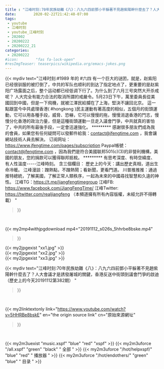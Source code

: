 ```yaml
---
title : "江峰时刻:70年民族劫難《八》：八九六四前鄧小平躲著不見趙紫陽幹什麼去了？人大會議才是誘發屠城的關鍵，香港反送中街頭到議會鬥爭的啟迪（歷史上的今天20191112第382期） "
date:        2020-02-22T21:42:48-07:00
tags:
 - youtube
 - 江峰时刻
 - youtube_江峰时刻
 - 202002
 - 20200222
 - 20200222_21
categories:
 - 20200222
#icon:        "fas fa-lock-open"
#resImgTeaser: teaserpics/wikipedia.org/emacs-jokes.png
---
```


{{< mydiv text="江峰时刻:#1989 年的 #六四 有一个巨大的谜团，就是，赵紫阳已经很驯服的被打倒了，中共的军队也顺利的到达了指定地点了，更重要的是赵紫阳广场露面之后，整个运动都已经低调下行了。为什么到了六月三号突然大开杀戒呢？ 人大完全有能力合法的取消所謂的戒嚴令。5月23日下午，萬里委員長從美國回到中國，但是一下飛機，就被江澤民給攔在了上海，堅決不讓回北京。 這一點跟當今中共處理香港( #hongkong )民主運動有著高度的相似，五個月的街頭運動，它可以用各種手段，威脅、恐嚇，它可以慢慢的拖，慢慢消退香港的鬥志，慢慢分化香港的政治力量，但是這種街頭運動一旦走入議會鬥爭，中共就真的害怕了，中共的所有最後手段，一定會迅速強化。     ********* 感謝很多朋友們成為我的會員，如果您有任何疑問可以發郵件給我：contact@jfengtime.com ，我會讓網站技術人員去解決。 订阅网址：https://www.jfengtime.com/pages/subscription Paypal帳號：contact@jfengtime.com ，因為我們是符合美國联邦501(c)(3)的非營利機構，美國的朋友，您的捐款可以獲得聯邦抵稅。     ********* 有思考深度、有時空緯度、有人性溫度-----江峰時刻。 含三個欄目： 歷史上的今天：講出歷史真相，道出生命冷暖。 江峰漫談：蹭熱點，不蹭熱鬧；看新聞，更看門道。 川普推推推：通過推特總統，了解美國，了解正常人類秩序，一起為未來的中國尋找智慧和久違的神性。  江峰TG：https://t.me/jiangfengtimegroup 江峰FB: https://www.facebook.com/JiangFengTime/ 江峰Twitter: https://twitter.com/realjiangfeng （本頻道擁有所有內容版權，未經允許不得轉載） "
>}}
<br>


{{< my2mp4withjpgdownload mp4="20191112_s026s_5hhrbe8bske.mp4"
>}}

{{< my2jpgexist "xx1.jpg" >}}<br>
{{< my2jpgexist "xx2.jpg" >}}<br>
{{< my2jpgexist "xx3.jpg" >}}<br>



{{< mydiv text="江峰时刻:70年民族劫難《八》：八九六四前鄧小平躲著不見趙紫陽幹什麼去了？人大會議才是誘發屠城的關鍵，香港反送中街頭到議會鬥爭的啟迪（歷史上的今天20191112第382期） "
>}}
<br>

{{< my2linktextonly link="https://www.youtube.com/watch?v=5HHRBe8bskE"
en="the origin source link" cn="原始來源網址"
>}}


<br>

{{< my2m3uexist "music.xspf"        "blue"   "red"    "xspf" >}} {{< my2m3uforce "/all.xspf"         "green"  "black"  " 全部 " >}} {{< my2m3uforce "/hot/helpxspf/"    "blue"   "red"    " 播放器 " >}} {{< my2m3uforce "/hot/endothers/"   "green"  "blue"   " 目录 " >}} 
